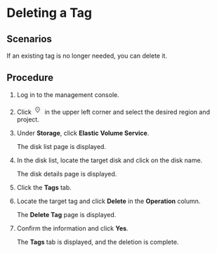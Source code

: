 # Deleting a Tag<a name="evs_01_0016"></a>

## Scenarios<a name="section10163781222140"></a>

If an existing tag is no longer needed, you can delete it.

## Procedure<a name="section42910475222150"></a>

1.  Log in to the management console.
2.  Click  ![](figures/icon-region.png)  in the upper left corner and select the desired region and project.
3.  Under  **Storage**, click  **Elastic Volume Service**.

    The disk list page is displayed.

4.  In the disk list, locate the target disk and click on the disk name.

    The disk details page is displayed.

5.  Click the  **Tags**  tab.
6.  Locate the target tag and click  **Delete**  in the  **Operation**  column.

    The  **Delete Tag**  page is displayed.

7.  Confirm the information and click  **Yes**.

    The  **Tags**  tab is displayed, and the deletion is complete.


